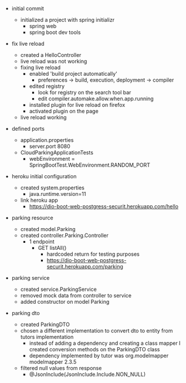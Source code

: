 - initial commit
    - initialized a project with spring initializr
        - spring web
        - spring boot dev tools
    
    
- fix live reload
    - created a HelloController
    - live reload was not working
    - fixing live reload
        - enabled 'build project automatically'
            - preferences -> build, execution, deployment -> compiler
        - edited registry
            - look for registry on the search tool bar
            - edit compiler.automake.allow.when.app.running
        - installed plugin for live reload on firefox
        - activated plugin on the page
    - live reload working  


- defined ports
    - application.properties
        - server.port 8080
    - CloudParkingApplicationTests
        - webEnvironment = SpringBootTest.WebEnvironment.RANDOM_PORT

- heroku initial configuration
    - created system.properties
        - java.runtime.version=11
    - link heroku app 
        - https://dio-boot-web-postgress-securit.herokuapp.com/hello
    

- parking resource
    - created model.Parking
    - created controller.Parking.Controller
        - 1 endpoint
            - GET listAll()
                - hardcoded return for testing purposes
                - https://dio-boot-web-postgress-securit.herokuapp.com/parking
    

- parking service
    - created service.ParkingService
    - removed mock data from controller to service
    - added constructor on model Parking


- parking dto
    - created ParkingDTO
    - chosen a different implementation to convert dto to entity from tutors implementation
        - instead of adding a dependency and creating a class mapper I created conversion 
          methods on the ParkingDTO class
        - dependency implemented by tutor was org.modelmapper modelmapper 2.3.5
    - filtered null values from response
        - @JsonInclude(JsonInclude.Include.NON_NULL)
            